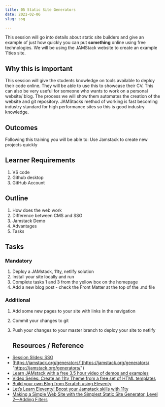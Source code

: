 ```yaml
---
title: 05 Static Site Generators
date: 2021-02-06
slug: ssg

---
```

This session will go into details about static site builders and give an example of just how quickly you can put **something** online using free technologies. We will be using the JAMStack website to create an example 11ties site.

## **Why this is important**

This session will give the students knowledge on tools available to deploy their code online. They will be able to use this to showcase their CV. This can also be very useful for someone who wants to work on a personal website/ blog. The process we will show them automates the creation of the website and git repository. JAMStacks method of working is fast becoming industry standard for high performance sites so this is good industry knowledge.

## **Outcomes**

Following this training you will be able to: Use Jamstack to create new projects quickly

## **Learner Requirements**

1. VS code
2. Github desktop
3. GitHub Account

## **Outline**

1. How does the web work
2. Difference between CMS and SSG
3. Jamstack Demo
4. Advantages
5. Tasks

## **Tasks**

### **Mandatory**

1. Deploy a JAMstack, 11ty, netlify solution
2. Install your site locally and run
3. Complete tasks 1 and 3 from the yellow box on the homepage
4. Add a new blog post - check the Front Matter at the top of the .md file

### **Additional**

1. Add some new pages to your site with links in the navigation
2. Commit your changes to git
3. Push your changes to your master branch to deploy your site to netlify

   ## **Resources / Reference**

* [Session Slides: SSG](https://docs.google.com/presentation/d/1EHVUe03PC37XndSS9tmC3nQIyFyaKFxz89eaJZ77mZM/edit?usp=sharing)
* [https://jamstack.org/generators/](https://jamstack.org/generators/ "https://jamstack.org/generators/")
* [Learn JAMstack with a free 3.5 hour video of demos and examples](https://www.netlify.com/blog/2020/03/12/learn-jamstack-with-a-free-3.5-hour-video-of-demos-and-examples/)
* [Video Series: Create an 11ty Theme from a free set of HTML templates](https://www.youtube.com/playlist?list=PLOSLUtJ_J3rrJ1R1qEf8CCEpV3GgbJGNr)
* [Build your own Blog from Scratch using Eleventy](https://www.filamentgroup.com/lab/build-a-blog/)
* [Let’s Learn Eleventy! Boost your Jamstack skills with 11ty](https://www.netlify.com/blog/2020/04/09/lets-learn-eleventy-boost-your-jamstack-skills-with-11ty/)
* [Making a Simple Web Site with the Simplest Static Site Generator, Level 2—Adding Filters](https://medium.com/@11ty/making-a-simple-web-site-with-eleventy-level-2-1b356183377c)